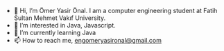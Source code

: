- 👋 Hi, I’m Ömer Yasir Önal. I am a computer engineering student at Fatih Sultan Mehmet Vakıf University.
- 👀 I’m interested in Java, Javascript.
- 🌱 I’m currently learning Java
- 📫 How to reach me, engomeryasironal@gmail.com

<!---
ysronal/ysronal is a ✨ special ✨ repository because its `README.md` (this file) appears on your GitHub profile.
You can click the Preview link to take a look at your changes.
--->
